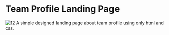 # Team Profile Landing Page
![12](https://user-images.githubusercontent.com/98724236/158346159-2420b740-f7d1-48a3-8579-f9aea90cb8a0.png)
A simple designed landing page about team profile using only html and css.
